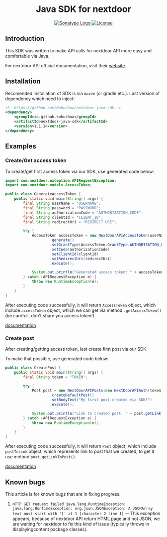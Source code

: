 <h1 style="text-align: center;">
   Java SDK for nextdoor
</h1>

<p style="text-align: center;">
   <a href="https://central.sonatype.com/artifact/io.github.kukushaa/nextdoor-java-sdk" target="_blank">
      <img src="https://img.shields.io/maven-central/v/io.github.kukushaa/nextdoor-java-sdk?logo=sonatype&link=https%3A%2F%2Fcentral.sonatype.com%2Fartifact%2Fio.github.kukushaa%2Fnextdoor-java-sdk" alt="Sonatype Logo">
   </a>

   <a href="https://github.com/Kukushaa/nextdoor-java-sdk/blob/main/LICENSE.md" target="_blank">
      <img src="https://img.shields.io/github/license/Kukushaa/nextdoor-java-sdk" alt="License">
   </a>
</p>

## Introduction

This SDK was written to make API calls for nextdoor API more easy and comfortable via Java.

For nextdoor API official documentation, visit their [website](https://developer.nextdoor.com/reference/introduction).

## Installation

Recomended installation of SDK is via `maven` (or gradle etc.). Last version of dependency which need to inject:

```xml
<!--https://github.com/Kukushaa/nextdoor-java-sdk-->
<dependency>
    <groupId>io.github.kukushaa</groupId>
    <artifactId>nextdoor-java-sdk</artifactId>
    <version>1.1.1</version>
</dependency>
```

## Examples

### Create/Get access token

To create/get first access token via our SDK, use generated code below:

```java
import com.nextdoor.exception.APIRequestException;
import com.nextdoor.models.AccessToken;

public class GenerateAccessToken {
    public static void main(String[] args) {
        final String userName = "USERNAME";
        final String password = "PASSWORD";
        final String authorizationCode = "AUTHORIZATION_CODE";
        final String clientId = "CLIENT_ID";
        final String redirectUri = "REDIRECT_URI";

        try {
            AccessToken accessToken = new NextDoorAPIAccessToken(userName, password)
                    .generate()
                    .setGrantType(AccessToken.GrantType.AUTHORIZATION_CODE)
                    .setCode(authorizationCode)
                    .setClientId(clientId)
                    .setRedirectUri(redirectUri)
                    .execute();

            System.out.println("Generated access token: " + accessToken.getAccessToken());
        } catch (APIRequestException e) {
            throw new RuntimeException(e);
        }
    }
}
```

After executing code successfully, it will return `AccessToken` object, which include `accessToken` object, which we can
get via method `.getAccessToken()` (be carefull, don't share you access token!).

[documentation](https://developer.nextdoor.com/reference/sharing-get-access-token)

### Create post

After creating/getting access token, lest create first post via our SDK.

To make that possible, use generated code below:

```java
public class CreatePost {
    public static void main(String[] args) {
        final String token = "TOKEN";

        try {
            Post post = new NextDoorAPIPosts(new NextDoorAPIAuth(token))
                    .createDefaultPost()
                    .setBodyText("My first post created via SDK!")
                    .execute();

            System.out.println("Link to created post: " + post.getLinkToPost());
        } catch (APIRequestException e) {
            throw new RuntimeException(e);
        }
    }
}
```

After executing code successfully, it will return `Post` object, which include `postToLink` object, which represents
link to post that we created, to get it use method `post.getLinkToPost()`.

[documentation](https://developer.nextdoor.com/reference/create-post)

## Known bugs

This article is for known bugs that are in fixing progress.

1) `HTTP GET request failed java.lang.RuntimeException: java.lang.RuntimeException: org.json.JSONException: A JSONArray
   text must start with '[' at 1 [character 2 line 1]` -- This exception appears, because of nextdoor API return HTML
   page and not JSON, we are waiting for nextdoor to fix this kind of issue (typically throws in displayingcontent
   package classes).